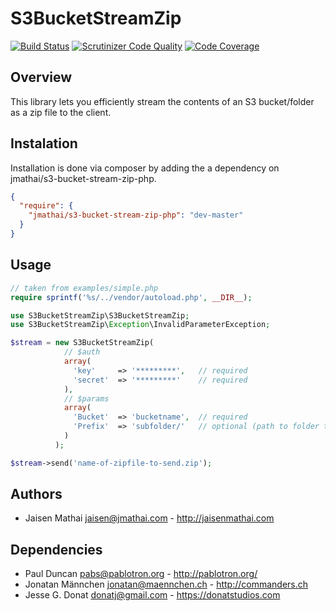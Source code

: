 # S3BucketStreamZip

[![Build Status](https://travis-ci.org/jmathai/s3-bucket-stream-zip-php.svg?branch=master)](https://travis-ci.org/jmathai/s3-bucket-stream-zip-php)
[![Scrutinizer Code Quality](https://scrutinizer-ci.com/g/jmathai/s3-bucket-stream-zip-php/badges/quality-score.png?b=master)](https://scrutinizer-ci.com/g/jmathai/s3-bucket-stream-zip-php/?branch=develop)
[![Code Coverage](https://scrutinizer-ci.com/g/jmathai/s3-bucket-stream-zip-php/badges/coverage.png?b=master)](https://scrutinizer-ci.com/g/jmathai/s3-bucket-stream-zip-php/?branch=develop)

## Overview
This library lets you efficiently stream the contents of an S3 bucket/folder as a zip file to the client.

## Instalation
Installation is done via composer by adding the a dependency on jmathai/s3-bucket-stream-zip-php.

```json
{
  "require": {
    "jmathai/s3-bucket-stream-zip-php": "dev-master"
  }
}
```

## Usage
```php
// taken from examples/simple.php
require sprintf('%s/../vendor/autoload.php', __DIR__);

use S3BucketStreamZip\S3BucketStreamZip;
use S3BucketStreamZip\Exception\InvalidParameterException;

$stream = new S3BucketStreamZip(
            // $auth
            array(
              'key'     => '*********',   // required
              'secret'  => '*********'    // required
            ),
            // $params
            array(
              'Bucket'  => 'bucketname',  // required
              'Prefix'  => 'subfolder/'   // optional (path to folder to stream)
            )
          );

$stream->send('name-of-zipfile-to-send.zip');

```

## Authors
* Jaisen Mathai <jaisen@jmathai.com> - http://jaisenmathai.com

## Dependencies
* Paul Duncan <pabs@pablotron.org> - http://pablotron.org/
* Jonatan Männchen <jonatan@maennchen.ch> - http://commanders.ch
* Jesse G. Donat <donatj@gmail.com> - https://donatstudios.com
